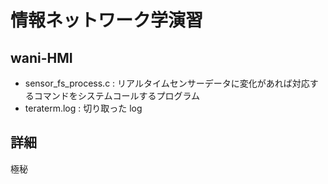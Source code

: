 # 情報ネットワーク学演習
## wani-HMI
- sensor_fs_process.c : リアルタイムセンサーデータに変化があれば対応するコマンドをシステムコールするプログラム
- teraterm.log : 切り取った log
## 詳細
極秘